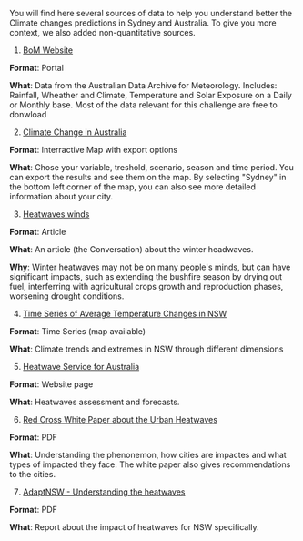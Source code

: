 You will find here several sources of data to help you understand better the Climate changes predictions in Sydney and Australia. 
To give you more context, we also added non-quantitative sources. 





1. [BoM Website](http://www.bom.gov.au/climate/data/) 

**Format**: Portal 

**What**: Data from the Australian Data Archive for Meteorology. Includes: Rainfall, Wheather and Climate, Temperature and Solar Exposure on a Daily or Monthly base. Most of the data relevant for this challenge are free to donwload 


2. [Climate Change in Australia](https://www.climatechangeinaustralia.gov.au/en/climate-projections/explore-data/threshold-calculator/)

**Format**: Interractive Map with export options

**What**: Chose your variable, treshold, scenario, season and time period. You can export the results and see them on the map. By selecting "Sydney" in the bottom left corner of the map, you can also see more detailed information about your city. 


3. [Heatwaves winds](https://theconversation.com/winter-heatwaves-are-nice-as-extreme-weather-events-go-27172)

**Format**: Article

**What**: An article (the Conversation) about the winter headwaves. 

**Why**: Winter heatwaves may not be on many people's minds, but can have significant impacts, such as extending the bushfire season by drying out fuel, interferring with agricultural crops growth and reproduction phases, worsening drought conditions.


4. [Time Series of Average Temperature Changes in NSW](http://www.bom.gov.au/climate/change/index.shtml#tabs=Tracker&tracker=timeseries&tQ=graph%3Dtmean%26area%3Dnsw%26season%3D0112) 

**Format**: Time Series (map available) 

**What**: Climate trends and extremes in NSW through different dimensions 


5. [Heatwave Service for Australia](http://www.bom.gov.au/australia/heatwave/index.shtml)

**Format**: Website page 

**What**: Heatwaves assessment and forecasts.  

6. [Red Cross White Paper about the Urban Heatwaves](https://www.climatecentre.org/downloads/files/IFRCGeneva/RCCC%20Heatwave%20Guide%202019%20A4%20RR%20ONLINE%20copy.pdf)

**Format**: PDF 

**What**: Understanding the phenonemon, how cities are impactes and what types of impacted they face. The white paper also gives recommendations to the cities. 

7. [AdaptNSW - Understanding the heatwaves](https://climatechange.environment.nsw.gov.au/Impacts-of-climate-change/Heat/Heatwaves)

**Format**: PDF 

**What**: Report about the impact of heatwaves for NSW specifically. 





